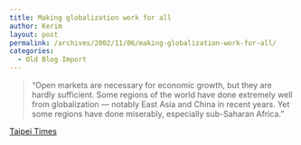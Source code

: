 ```yaml
---
title: Making globalization work for all
author: Kerim
layout: post
permalink: /archives/2002/11/06/making-globalization-work-for-all/
categories:
  - Old Blog Import
---
```


>   &#8220;Open markets are necessary for economic growth, but they are hardly sufficient. Some regions of the world have done extremely well from globalization &#8212; notably East Asia and China in recent years. Yet some regions have done miserably, especially sub-Saharan Africa.&#8221;


<a href="http://www.taipeitimes.com/News/front/archives/2002/11/06/178533" onclick="_gaq.push(['_trackEvent', 'outbound-article', 'http://www.taipeitimes.com/News/front/archives/2002/11/06/178533', 'Taipei Times']);" >Taipei Times</a>

